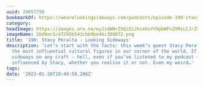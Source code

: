 ```yaml
---
uuid: 20057750
bookmarkOf: https://wearelookingsideways.com/podcasts/episode-190-stacy-peralta
category: 
headImage: https://images.are.na/eyJidWNrZXQiOiJhcmVuYV9pbWFnZXMiLCJrZXkiOiIyMDA1Nzc1MC9vcmlnaW5hbF8yYmQ4ZWMxYzQ3Mjk1YjU0M2NiYjliZTQ2YzM4MDA3Mi5wbmciLCJlZGl0cyI6eyJyZXNpemUiOnsid2lkdGgiOjEyMDAsImhlaWdodCI6MTIwMCwiZml0IjoiaW5zaWRlIiwid2l0aG91dEVubGFyZ2VtZW50Ijp0cnVlfSwid2VicCI6eyJxdWFsaXR5Ijo5MH0sImpwZWciOnsicXVhbGl0eSI6OTB9LCJyb3RhdGUiOm51bGx9fQ==?bc=0
imageName: 2bd8ec1c47295b543cbb9be46c380072.png
title: '190: Stacy Peralta - Looking Sideways'
description: 'Let’s start with the facts: this week’s guest Stacy Peralta is one of
  the most influential cultural figures in our corner of the world. If you’ve stood
  sideways on any craft – hell, even if you’ve listened to my podcast – you’ve been
  influenced by Stacy, whether you realise it or not. Even my weird…'
tags: 
date: '2023-01-26T19:49:58.206Z'
---
```

